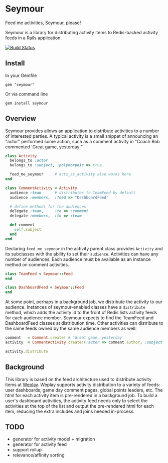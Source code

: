 # Seymour

Feed me activities, Seymour, please!

Seymour is a library for distributing activity items to  Redis-backed activity feeds
in a Rails application.

[![Build Status](https://secure.travis-ci.org/rossta/seymour.png)](http://travis-ci.org/rossta/seymour)


## Install

In your Gemfile

    gem "seymour"

Or via command line

    gem install seymour


## Overview

Seymour provides allows an application to distribute activities to a number of interested parties. A typical activity is a small snippet of announcing an "actor" performed some action, such as a comment activity in "Coach Bob commented 'Great game, yesterday'"

``` ruby
class Activity
  belongs_to :actor
  belongs_to :subject, :polymorphic => true

  feed_me_seymour     # acts_as_activity also works here
end

class CommentActivity < Activity
  audience :team      # distributes to TeamFeed by default
  audience :members,  :feed => "DashboardFeed"

  # define methods for the audiences
  delegate :team,     :to => :comment
  delegate :members,  :to => :team

  def comment
    self.subject
  end
end
```

Declaring `feed_me_seymour` in the activity parent class provides `Activity` and its subclasses with the ability to set their `audience`. Activities can have any number of audiences. Each audience must be available as an instance method on comment activities.

``` ruby
class TeamFeed < Seymour::Feed
end

class DashboardFeed < Seymour::Feed
end

```

At some point, perhaps in a background job, we distribute the activity to our audience. Instances of seymour-enabled classes have a `distribute` method, which adds the activity id to the front of Redis lists activity feeds for each audience member. Seymour expects to find the TeamFeed and DashboardFeed classes at distribution time. Other activities can distribute to the same feeds owned by the same audience members as well.

``` ruby
comment   = Comment.create! # 'Great game, yesterday'
activity  = CommentActivity.create!(:actor => comment.author, :subject => comment)

activity.distribute
```

## Background

This library is based on the feed architecture used to distribute activity items at [Weplay](http://weplay.com). Weplay supports activity distribution to a variety of feeds: user dashboards, game day comment pages, global points leaders, etc. The html for each activity item is pre-rendered in a background job. To build a user's dashboard activities, the activity feed needs only to select the activities at the top of the list and output the pre-rendered html for each item, reducing the extra includes and joins needed in-process.

## TODO

* generator for activity model + migration
* generator for activity feed
* support rollup
* relevance/affinity sorting